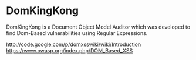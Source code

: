 DomKingKong
===========

DomKingKong is a Document Object Model Auditor which was developed to find Dom-Based vulnerabilities using Regular Expressions.

http://code.google.com/p/domxsswiki/wiki/Introduction
https://www.owasp.org/index.php/DOM_Based_XSS
